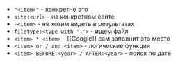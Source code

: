 - ```"<item>"``` - конкретно это
- ```site:<url>``` - на конкретном сайте
- ```-<item>``` - не хотим видеть в результатах
- ```filetype:<type with '.'>``` - ищем файл
- ```<item> * <item>``` - [[Google]] сам заполнит это место
- ```<item> or / and <item>``` - логические функции
- ```<item> BEFORE:<year> / AFTER:<year>``` - поиск по дате
